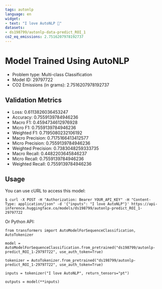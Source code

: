 ```yaml
---
tags: autonlp
language: en
widget:
- text: "I love AutoNLP 🤗"
datasets:
- ds198799/autonlp-data-predict_ROI_1
co2_eq_emissions: 2.7516207978192737
---
```


# Model Trained Using AutoNLP

- Problem type: Multi-class Classification
- Model ID: 29797722
- CO2 Emissions (in grams): 2.7516207978192737

## Validation Metrics

- Loss: 0.6113826036453247
- Accuracy: 0.7559139784946236
- Macro F1: 0.4594734612976928
- Micro F1: 0.7559139784946236
- Weighted F1: 0.7195080232106192
- Macro Precision: 0.7175166413412577
- Micro Precision: 0.7559139784946236
- Weighted Precision: 0.7383048259333735
- Macro Recall: 0.4482203645846237
- Micro Recall: 0.7559139784946236
- Weighted Recall: 0.7559139784946236


## Usage

You can use cURL to access this model:

```
$ curl -X POST -H "Authorization: Bearer YOUR_API_KEY" -H "Content-Type: application/json" -d '{"inputs": "I love AutoNLP"}' https://api-inference.huggingface.co/models/ds198799/autonlp-predict_ROI_1-29797722
```

Or Python API:

```
from transformers import AutoModelForSequenceClassification, AutoTokenizer

model = AutoModelForSequenceClassification.from_pretrained("ds198799/autonlp-predict_ROI_1-29797722", use_auth_token=True)

tokenizer = AutoTokenizer.from_pretrained("ds198799/autonlp-predict_ROI_1-29797722", use_auth_token=True)

inputs = tokenizer("I love AutoNLP", return_tensors="pt")

outputs = model(**inputs)
```